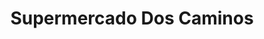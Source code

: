 ---
title: "Supermercado Dos Caminos"
url: /dos-caminos/supermercado-dos-caminos/
shop: Supermarkt
---